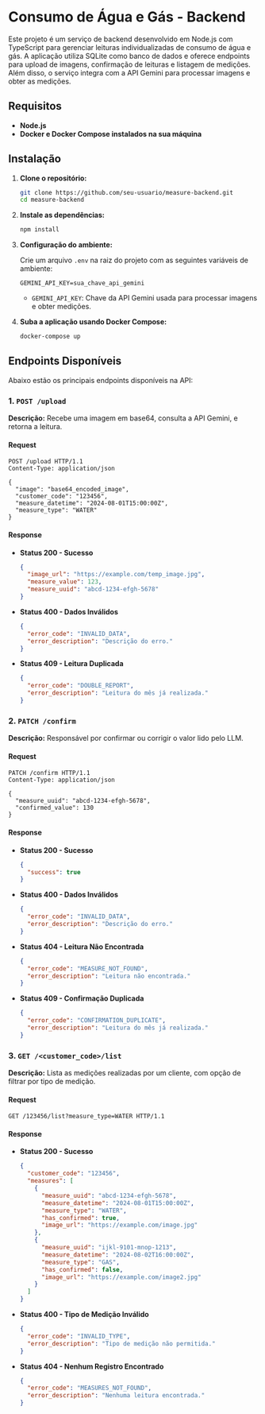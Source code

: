 # Consumo de Água e Gás - Backend

Este projeto é um serviço de backend desenvolvido em Node.js com TypeScript para gerenciar leituras individualizadas de consumo de água e gás. A aplicação utiliza SQLite como banco de dados e oferece endpoints para upload de imagens, confirmação de leituras e listagem de medições. Além disso, o serviço integra com a API Gemini para processar imagens e obter as medições.


## Requisitos

- **Node.js**
- **Docker e Docker Compose instalados na sua máquina** 


## Instalação

1. **Clone o repositório:**

    ```bash
    git clone https://github.com/seu-usuario/measure-backend.git
    cd measure-backend
    ```


2. **Instale as dependências:**

    ```bash
    npm install
    ```


3. **Configuração do ambiente:**

   Crie um arquivo `.env` na raiz do projeto com as seguintes variáveis de ambiente:

    ```env
    GEMINI_API_KEY=sua_chave_api_gemini
    ```

   - `GEMINI_API_KEY`: Chave da API Gemini usada para processar imagens e obter medições.


4. **Suba a aplicação usando Docker Compose:**

    ```bash
    docker-compose up
    ```


## Endpoints Disponíveis

Abaixo estão os principais endpoints disponíveis na API:

### 1. `POST /upload`

**Descrição:** Recebe uma imagem em base64, consulta a API Gemini, e retorna a leitura.

#### Request

```http
POST /upload HTTP/1.1
Content-Type: application/json

{
  "image": "base64_encoded_image",
  "customer_code": "123456",
  "measure_datetime": "2024-08-01T15:00:00Z",
  "measure_type": "WATER"
}
```

#### Response

- **Status 200 - Sucesso**

  ```json
  {
    "image_url": "https://example.com/temp_image.jpg",
    "measure_value": 123,
    "measure_uuid": "abcd-1234-efgh-5678"
  }
  ```

- **Status 400 - Dados Inválidos**

  ```json
  {
    "error_code": "INVALID_DATA",
    "error_description": "Descrição do erro."
  }
  ```

- **Status 409 - Leitura Duplicada**

  ```json
  {
    "error_code": "DOUBLE_REPORT",
    "error_description": "Leitura do mês já realizada."
  }
  ```

### 2. `PATCH /confirm`

**Descrição:** Responsável por confirmar ou corrigir o valor lido pelo LLM.

#### Request

```http
PATCH /confirm HTTP/1.1
Content-Type: application/json

{
  "measure_uuid": "abcd-1234-efgh-5678",
  "confirmed_value": 130
}
```

#### Response

- **Status 200 - Sucesso**

  ```json
  {
    "success": true
  }
  ```

- **Status 400 - Dados Inválidos**

  ```json
  {
    "error_code": "INVALID_DATA",
    "error_description": "Descrição do erro."
  }
  ```

- **Status 404 - Leitura Não Encontrada**

  ```json
  {
    "error_code": "MEASURE_NOT_FOUND",
    "error_description": "Leitura não encontrada."
  }
  ```

- **Status 409 - Confirmação Duplicada**

  ```json
  {
    "error_code": "CONFIRMATION_DUPLICATE",
    "error_description": "Leitura do mês já realizada."
  }
  ```

### 3. `GET /<customer_code>/list`

**Descrição:** Lista as medições realizadas por um cliente, com opção de filtrar por tipo de medição.

#### Request

```http
GET /123456/list?measure_type=WATER HTTP/1.1
```

#### Response

- **Status 200 - Sucesso**

  ```json
  {
    "customer_code": "123456",
    "measures": [
      {
        "measure_uuid": "abcd-1234-efgh-5678",
        "measure_datetime": "2024-08-01T15:00:00Z",
        "measure_type": "WATER",
        "has_confirmed": true,
        "image_url": "https://example.com/image.jpg"
      },
      {
        "measure_uuid": "ijkl-9101-mnop-1213",
        "measure_datetime": "2024-08-02T16:00:00Z",
        "measure_type": "GAS",
        "has_confirmed": false,
        "image_url": "https://example.com/image2.jpg"
      }
    ]
  }
  ```

- **Status 400 - Tipo de Medição Inválido**

  ```json
  {
    "error_code": "INVALID_TYPE",
    "error_description": "Tipo de medição não permitida."
  }
  ```

- **Status 404 - Nenhum Registro Encontrado**

  ```json
  {
    "error_code": "MEASURES_NOT_FOUND",
    "error_description": "Nenhuma leitura encontrada."
  }
  ```
